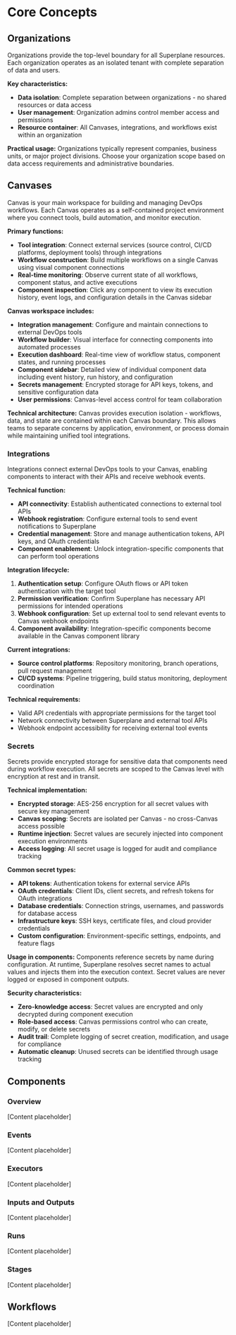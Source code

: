 # Core Concepts

## Organizations

Organizations provide the top-level boundary for all Superplane resources. Each organization operates as an isolated tenant with complete separation of data and users.

**Key characteristics:**
- **Data isolation**: Complete separation between organizations - no shared resources or data access
- **User management**: Organization admins control member access and permissions
- **Resource container**: All Canvases, integrations, and workflows exist within an organization

**Practical usage:**
Organizations typically represent companies, business units, or major project divisions. Choose your organization scope based on data access requirements and administrative boundaries.

## Canvases

Canvas is your main workspace for building and managing DevOps workflows. Each Canvas operates as a self-contained project environment where you connect tools, build automation, and monitor execution.

**Primary functions:**
- **Tool integration**: Connect external services (source control, CI/CD platforms, deployment tools) through integrations
- **Workflow construction**: Build multiple workflows on a single Canvas using visual component connections
- **Real-time monitoring**: Observe current state of all workflows, component status, and active executions
- **Component inspection**: Click any component to view its execution history, event logs, and configuration details in the Canvas sidebar

**Canvas workspace includes:**
- **Integration management**: Configure and maintain connections to external DevOps tools
- **Workflow builder**: Visual interface for connecting components into automated processes  
- **Execution dashboard**: Real-time view of workflow status, component states, and running processes
- **Component sidebar**: Detailed view of individual component data including event history, run history, and configuration
- **Secrets management**: Encrypted storage for API keys, tokens, and sensitive configuration data
- **User permissions**: Canvas-level access control for team collaboration

**Technical architecture:**
Canvas provides execution isolation - workflows, data, and state are contained within each Canvas boundary. This allows teams to separate concerns by application, environment, or process domain while maintaining unified tool integrations.

### Integrations

Integrations connect external DevOps tools to your Canvas, enabling components to interact with their APIs and receive webhook events.

**Technical function:**
- **API connectivity**: Establish authenticated connections to external tool APIs
- **Webhook registration**: Configure external tools to send event notifications to Superplane
- **Credential management**: Store and manage authentication tokens, API keys, and OAuth credentials
- **Component enablement**: Unlock integration-specific components that can perform tool operations

**Integration lifecycle:**
1. **Authentication setup**: Configure OAuth flows or API token authentication with the target tool
2. **Permission verification**: Confirm Superplane has necessary API permissions for intended operations
3. **Webhook configuration**: Set up external tool to send relevant events to Canvas webhook endpoints
4. **Component availability**: Integration-specific components become available in the Canvas component library

**Current integrations:**
- **Source control platforms**: Repository monitoring, branch operations, pull request management
- **CI/CD systems**: Pipeline triggering, build status monitoring, deployment coordination

**Technical requirements:**
- Valid API credentials with appropriate permissions for the target tool
- Network connectivity between Superplane and external tool APIs
- Webhook endpoint accessibility for receiving external tool events

### Secrets

Secrets provide encrypted storage for sensitive data that components need during workflow execution. All secrets are scoped to the Canvas level with encryption at rest and in transit.

**Technical implementation:**
- **Encrypted storage**: AES-256 encryption for all secret values with secure key management
- **Canvas scoping**: Secrets are isolated per Canvas - no cross-Canvas access possible
- **Runtime injection**: Secret values are securely injected into component execution environments
- **Access logging**: All secret usage is logged for audit and compliance tracking

**Common secret types:**
- **API tokens**: Authentication tokens for external service APIs
- **OAuth credentials**: Client IDs, client secrets, and refresh tokens for OAuth integrations
- **Database credentials**: Connection strings, usernames, and passwords for database access
- **Infrastructure keys**: SSH keys, certificate files, and cloud provider credentials
- **Custom configuration**: Environment-specific settings, endpoints, and feature flags

**Usage in components:**
Components reference secrets by name during configuration. At runtime, Superplane resolves secret names to actual values and injects them into the execution context. Secret values are never logged or exposed in component outputs.

**Security characteristics:**
- **Zero-knowledge access**: Secret values are encrypted and only decrypted during component execution
- **Role-based access**: Canvas permissions control who can create, modify, or delete secrets
- **Audit trail**: Complete logging of secret creation, modification, and usage for compliance
- **Automatic cleanup**: Unused secrets can be identified through usage tracking

## Components

### Overview

[Content placeholder]

### Events

[Content placeholder]

### Executors

[Content placeholder]

### Inputs and Outputs

[Content placeholder]

### Runs

[Content placeholder]

### Stages

[Content placeholder]

## Workflows

[Content placeholder]